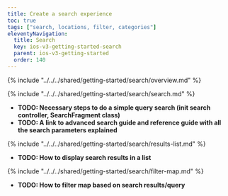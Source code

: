 ```yaml
---
title: Create a search experience
toc: true
tags: ["search, locations, filter, categories"]
eleventyNavigation:
  title: Search
  key: ios-v3-getting-started-search
  parent: ios-v3-getting-started
  order: 140
---
```


<!-- Overview -->
{% include "../../../shared/getting-started/search/overview.md" %}

<!-- Search -->
{% include "../../../shared/getting-started/search/search.md" %}

* **TODO: Necessary steps to do a simple query search (init search controller, SearchFragment class)**
* **TODO: A link to advanced search guide and reference guide with all the search parameters explained**

<!-- Results list -->
{% include "../../../shared/getting-started/search/results-list.md" %}

* **TODO: How to display search results in a list**

<!-- Filter map -->
{% include "../../../shared/getting-started/search/filter-map.md" %}

* **TODO: How to filter map based on search results/query**
